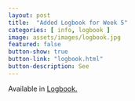 ```yaml
---
layout: post
title:  "Added Logbook for Week 5"
categories: [ info, logbook ]
image: assets/images/logbook.jpg
featured: false
button-show: true
button-link: "logbook.html"
button-description: See
---
```


Available in  <a href="{{ site.baseurl }}/logbook.html">Logbook.</a>
